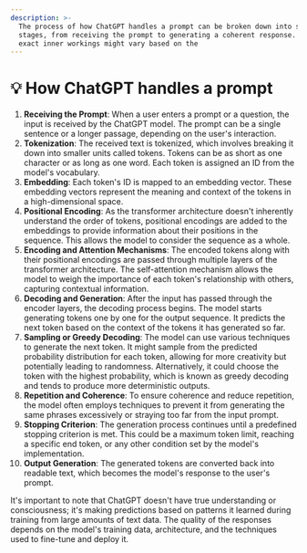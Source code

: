 ```yaml
---
description: >-
  The process of how ChatGPT handles a prompt can be broken down into several
  stages, from receiving the prompt to generating a coherent response. While the
  exact inner workings might vary based on the
---
```


# 💡 How ChatGPT handles a prompt



1. **Receiving the Prompt**: When a user enters a prompt or a question, the input is received by the ChatGPT model. The prompt can be a single sentence or a longer passage, depending on the user's interaction.
2. **Tokenization**: The received text is tokenized, which involves breaking it down into smaller units called tokens. Tokens can be as short as one character or as long as one word. Each token is assigned an ID from the model's vocabulary.
3. **Embedding**: Each token's ID is mapped to an embedding vector. These embedding vectors represent the meaning and context of the tokens in a high-dimensional space.
4. **Positional Encoding**: As the transformer architecture doesn't inherently understand the order of tokens, positional encodings are added to the embeddings to provide information about their positions in the sequence. This allows the model to consider the sequence as a whole.
5. **Encoding and Attention Mechanisms**: The encoded tokens along with their positional encodings are passed through multiple layers of the transformer architecture. The self-attention mechanism allows the model to weigh the importance of each token's relationship with others, capturing contextual information.
6. **Decoding and Generation**: After the input has passed through the encoder layers, the decoding process begins. The model starts generating tokens one by one for the output sequence. It predicts the next token based on the context of the tokens it has generated so far.
7. **Sampling or Greedy Decoding**: The model can use various techniques to generate the next token. It might sample from the predicted probability distribution for each token, allowing for more creativity but potentially leading to randomness. Alternatively, it could choose the token with the highest probability, which is known as greedy decoding and tends to produce more deterministic outputs.
8. **Repetition and Coherence**: To ensure coherence and reduce repetition, the model often employs techniques to prevent it from generating the same phrases excessively or straying too far from the input prompt.
9. **Stopping Criterion**: The generation process continues until a predefined stopping criterion is met. This could be a maximum token limit, reaching a specific end token, or any other condition set by the model's implementation.
10. **Output Generation**: The generated tokens are converted back into readable text, which becomes the model's response to the user's prompt.

It's important to note that ChatGPT doesn't have true understanding or consciousness; it's making predictions based on patterns it learned during training from large amounts of text data. The quality of the responses depends on the model's training data, architecture, and the techniques used to fine-tune and deploy it.
